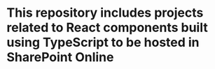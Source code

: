 # This repository includes projects related to React components built using TypeScript to be hosted in SharePoint Online

